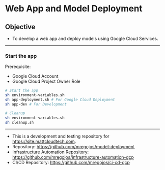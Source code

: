 # Web App and Model Deployment

## Objective
* To develop a web app and deploy models using Google Cloud Services.

---
### Start the app
Prerequisite:
* Google Cloud Account
* Google Cloud Project Owner Role

```sh
# Start the app
sh environment-variables.sh
sh app-deployment.sh # For Google Cloud Deployment
sh app-dev # For Development

# Cleanup
sh environment-variables.sh
sh cleanup.sh
```

---
* This is a development and testing repository for https://site.mattcloudtech.com.
* Repository: https://github.com/mregojos/model-deployment
* Infrastructure Automation Repository: https://github.com/mregojos/infrastructure-automation-gcp
* CI/CD Repository: https://github.com/mregojos/ci-cd-gcp